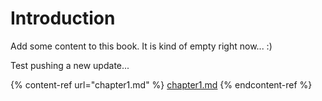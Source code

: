 # Introduction

Add some content to this book. It is kind of empty right now... :)

Test pushing a new update...

{% content-ref url="chapter1.md" %}
[chapter1.md](chapter1.md)
{% endcontent-ref %}
